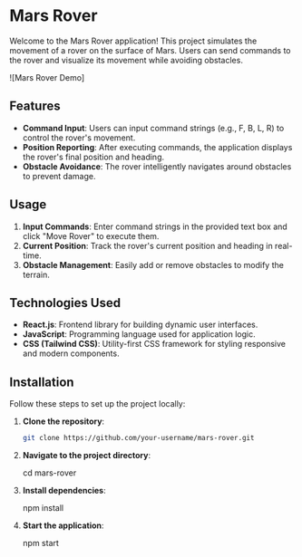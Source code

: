 # Mars Rover

Welcome to the Mars Rover application! This project simulates the movement of a rover on the surface of Mars. Users can send commands to the rover and visualize its movement while avoiding obstacles.

![Mars Rover Demo]

## Features

- **Command Input**: Users can input command strings (e.g., F, B, L, R) to control the rover's movement.
- **Position Reporting**: After executing commands, the application displays the rover's final position and heading.
- **Obstacle Avoidance**: The rover intelligently navigates around obstacles to prevent damage.

## Usage

1. **Input Commands**: Enter command strings in the provided text box and click "Move Rover" to execute them.
2. **Current Position**: Track the rover's current position and heading in real-time.
3. **Obstacle Management**: Easily add or remove obstacles to modify the terrain.

## Technologies Used

- **React.js**: Frontend library for building dynamic user interfaces.
- **JavaScript**: Programming language used for application logic.
- **CSS (Tailwind CSS)**: Utility-first CSS framework for styling responsive and modern components.

## Installation

Follow these steps to set up the project locally:

1. **Clone the repository**:

   ```bash
   git clone https://github.com/your-username/mars-rover.git

2. **Navigate to the project directory**:

    cd mars-rover

3. **Install dependencies**:

    npm install

3. **Start the application**:

    npm start
